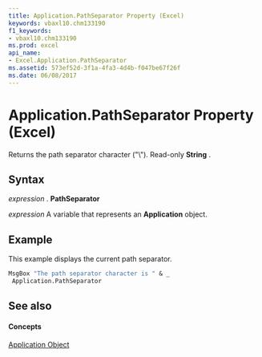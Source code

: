```yaml
---
title: Application.PathSeparator Property (Excel)
keywords: vbaxl10.chm133190
f1_keywords:
- vbaxl10.chm133190
ms.prod: excel
api_name:
- Excel.Application.PathSeparator
ms.assetid: 573ef52d-3f1a-4fa3-4d4b-f047be67f26f
ms.date: 06/08/2017
---
```



# Application.PathSeparator Property (Excel)

Returns the path separator character ("\\"). Read-only  **String** .


## Syntax

 _expression_ . **PathSeparator**

 _expression_ A variable that represents an **Application** object.


## Example

This example displays the current path separator.


```vb
MsgBox "The path separator character is " & _ 
 Application.PathSeparator
```


## See also


#### Concepts


[Application Object](Excel.Application(objec).md)

